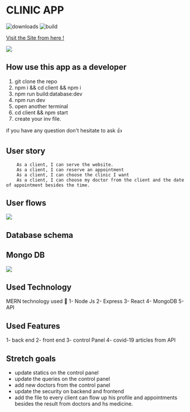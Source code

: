 CLINIC APP 
===
![downloads](https://img.shields.io/github/downloads/atom/atom/total.svg)
![build](https://img.shields.io/appveyor/ci/:user/:repo.svg)

 [Visit the Site from here !](https://clinic-online.herokuapp.com/)
 
![](https://i.imgur.com/qiAjVwz.png)

## How use this app as a developer

1. git clone the repo
2. npm i && cd client && npm i
4. npm run build:database:dev
5. npm run dev 
6. open another terminal
7. cd client && npm start
8. create your inv file.

if you have any question don't hesitate to ask :+1: 

User story
---

```gherkin=
    As a client, I can serve the website.
    As a client, I can reserve an appointment 
    As a client, I can choose the clinic I want
    As a client, I can choose my doctor from the client and the date of appointment besides the time.

```

User flows
---
![](https://i.imgur.com/yFSHLTV.png)


Database schema
---
## Mongo DB
![](https://i.imgur.com/Cn5sTTb.png)


Used Technology
---
MERN technology used :100: 
1- Node Js
2- Express
3- React
4- MongoDB
5- API

Used Features
---
1- back end
2- front end
3- control Panel
4- covid-19 articles from API

Stretch goals
---
- update statics on the control panel 
- update the queries on the control panel
- add new doctors from the control panel
- update the security on backend and frontend
- add the file to every client can flow up his profile and appointments besides the result from doctors and hs medicine.
